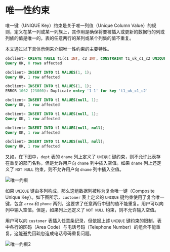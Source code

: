唯一性约束 
==========================

唯一键（UNIQUE Key）约束是关于唯一列值（Unique Column Value）的规则，定义在某一列或某一列族上，其作用是确保将要被插入或更新的数据行的列或列族的值是唯一的，表的任意两行的某列或某个列集的值不重复。

本文通过以下具体示例来介绍唯一性约束的主要特性。

```sql
obclient> CREATE TABLE t1(c1 INT, c2 INT, CONSTRAINT t1_uk_c1_c2 UNIQUE(c1, c2));
Query OK, 0 rows affected

obclient> INSERT INTO t1 VALUES(1, 1);
Query OK, 1 row affected 

obclient> INSERT INTO t1 VALUES(1, 1);
ERROR 1062 (23000): Duplicate entry '1-1' for key 't1_uk_c1_c2'

obclient> INSERT INTO t1 VALUES(null, 1);
Query OK, 1 row affected

obclient> INSERT INTO t1 VALUES(null, 1);
Query OK, 1 row affected

obclient> INSERT INTO t1 VALUES(null, null);
Query OK, 1 row affected 

obclient> INSERT INTO t1 VALUES(null, null);
Query OK, 1 row affected
```



又如，在下图中，`dept` 表的 `dname` 列上定义了 `UNIQUE` 键约束，则不允许此表存在重复的部门名称，但是允许用户向 `dname` 列中插入空值。如果 `dname` 列上还定义了 `NOT NULL` 约束，则不允许用户向 `dname` 列中插入空值。

![唯一约束](https://help-static-aliyun-doc.aliyuncs.com/assets/img/zh-CN/4481752461/p357313.jpg)

如果 `UNIQUE` 键由多列构成，那么这组数据列被称为复合唯一键（Composite Unique Key）。如下图所示，`customer` 表上定义的 `UNIQUE` 键约束使用了复合唯一键，包含 `area` 和 `phone` 两列，这要求了任意两行中键的值不能重复。用户可以向列中输入空值。但是，如果列上还定义了 `NOT NULL` 约束，则不允许输入空值。

用户可以向 `customer` 表插入任意条记录，但依据上述 `UNIQUE` 键约束的限制，表中各行的区码（Area Code）与电话号码（Telephone Number）的组合不能重复。这能避免因疏忽造成电话号码重复问题。

![唯一约束2](https://help-static-aliyun-doc.aliyuncs.com/assets/img/zh-CN/4481752461/p355752.jpg)

​

